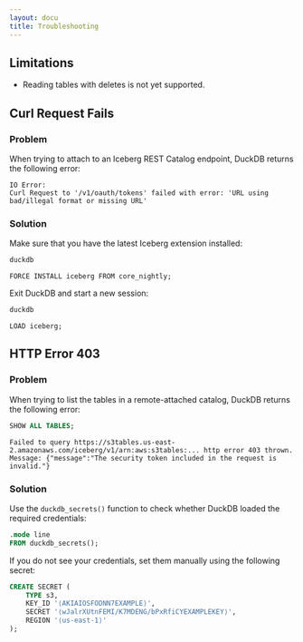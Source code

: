 ```yaml
---
layout: docu
title: Troubleshooting
---
```


## Limitations

* Reading tables with deletes is not yet supported.

## Curl Request Fails

### Problem

When trying to attach to an Iceberg REST Catalog endpoint, DuckDB returns the following error:

```console
IO Error:
Curl Request to '/v1/oauth/tokens' failed with error: 'URL using bad/illegal format or missing URL'
```

### Solution

Make sure that you have the latest Iceberg extension installed:

```bash
duckdb
```

```plsql
FORCE INSTALL iceberg FROM core_nightly;
```

Exit DuckDB and start a new session:

```bash
duckdb
```

```plsql
LOAD iceberg;
```

## HTTP Error 403

### Problem

When trying to list the tables in a remote-attached catalog, DuckDB returns the following error:

```sql
SHOW ALL TABLES;
```

```console
Failed to query https://s3tables.us-east-2.amazonaws.com/iceberg/v1/arn:aws:s3tables:... http error 403 thrown.
Message: {"message":"The security token included in the request is invalid."}
```

### Solution

Use the `duckdb_secrets()` function to check whether DuckDB loaded the required credentials:

```sql
.mode line
FROM duckdb_secrets();
```

If you do not see your credentials, set them manually using the following secret:

```sql
CREATE SECRET (
    TYPE s3,
    KEY_ID '⟨AKIAIOSFODNN7EXAMPLE⟩',
    SECRET '⟨wJalrXUtnFEMI/K7MDENG/bPxRfiCYEXAMPLEKEY⟩',
    REGION '⟨us-east-1⟩'
);
```
